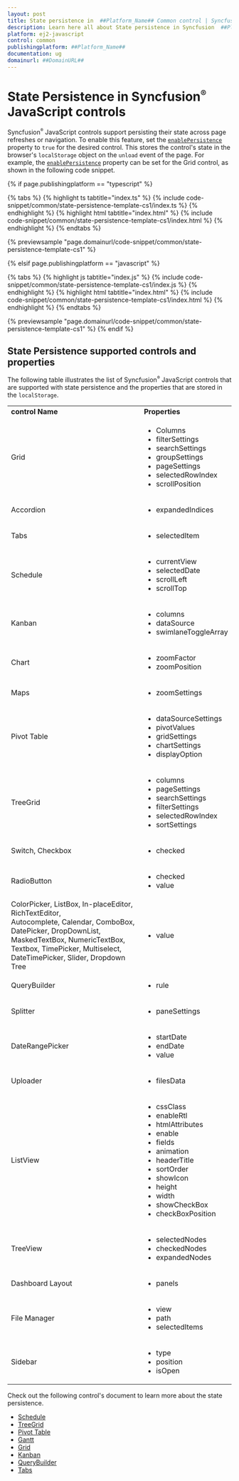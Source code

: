 ```yaml
---
layout: post
title: State persistence in  ##Platform_Name## Common control | Syncfusion
description: Learn here all about State persistence in Syncfusion  ##Platform_Name##  Common control of Syncfusion Essential JS 2 and more.
platform: ej2-javascript
control: common
publishingplatform: ##Platform_Name##
documentation: ug
domainurl: ##DomainURL##
---
```


# State Persistence in Syncfusion<sup style="font-size:70%">&reg;</sup> JavaScript controls

Syncfusion<sup style="font-size:70%">&reg;</sup> JavaScript controls support persisting their state across page refreshes or navigation. To enable this feature, set the [`enablePersistence`](https://ej2.syncfusion.com/documentation/api/base/component/#enablepersistence) property to `true` for the desired control. This stores the control's state in the browser's `localStorage` object on the `unload` event of the page. For example, the [`enablePersistence`](https://ej2.syncfusion.com/documentation/api/base/component/#enablepersistence) property can be set for the Grid control, as shown in the following code snippet.

{% if page.publishingplatform == "typescript" %}

 {% tabs %}
{% highlight ts tabtitle="index.ts" %}
{% include code-snippet/common/state-persistence-template-cs1/index.ts %}
{% endhighlight %}
{% highlight html tabtitle="index.html" %}
{% include code-snippet/common/state-persistence-template-cs1/index.html %}
{% endhighlight %}
{% endtabs %}
        
{% previewsample "page.domainurl/code-snippet/common/state-persistence-template-cs1" %}

{% elsif page.publishingplatform == "javascript" %}

{% tabs %}
{% highlight js tabtitle="index.js" %}
{% include code-snippet/common/state-persistence-template-cs1/index.js %}
{% endhighlight %}
{% highlight html tabtitle="index.html" %}
{% include code-snippet/common/state-persistence-template-cs1/index.html %}
{% endhighlight %}
{% endtabs %}

{% previewsample "page.domainurl/code-snippet/common/state-persistence-template-cs1" %}
{% endif %}

## State Persistence supported controls and properties

The following table illustrates the list of Syncfusion<sup style="font-size:70%">&reg;</sup> JavaScript controls that are supported with state persistence and the properties that are stored in the `localStorage`.

<!-- markdownlint-disable MD033 -->

<table>
<tr>
<td><b>control Name</b></td>
<td><b>Properties</b></td>
</tr>
<tr>
<td>Grid</td>
<td>
<ul>
<li>Columns</li>
<li>filterSettings</li>
<li>searchSettings</li>
<li>groupSettings</li>
<li>pageSettings</li>
<li>selectedRowIndex</li>
<li>scrollPosition</li>
</ul>
</td>
</tr>
<tr>
<td>Accordion</td>
<td>
<ul>
<li>expandedIndices</li>
</ul>
</td>
</tr>
<tr>
<td>Tabs</td>
<td>
<ul>
<li>selectedItem</li>
</ul>
</td>
</tr>
<tr>
<td>Schedule</td>
<td>
<ul>
<li>currentView</li>
<li>selectedDate</li>
<li>scrollLeft</li>
<li>scrollTop</li>
</ul>
</td>
</tr>
<tr>
<td>Kanban</td>
<td>
<ul>
<li>columns</li>
<li>dataSource</li>
<li>swimlaneToggleArray</li>
</ul>
</td>
</tr>
<tr>
<td>Chart</td>
<td>
<ul>
<li>zoomFactor</li>
<li>zoomPosition</li>
</ul>
</td>
</tr>
<tr>
<td>Maps</td>
<td>
<ul>
<li>zoomSettings</li>
</ul>
</td>
</tr>
<tr>
<td>Pivot Table</td>
<td>
<ul>
<li>dataSourceSettings</li>
<li>pivotValues</li>
<li>gridSettings</li>
<li>chartSettings</li>
<li>displayOption</li>
</ul>
</td>
</tr>
<tr>
<td>TreeGrid</td>
<td>
<ul>
<li>columns</li>
<li>pageSettings</li>
<li>searchSettings</li>
<li>filterSettings</li>
<li>selectedRowIndex</li>
<li>sortSettings</li>
</ul>
</td>
</tr>
<tr>
<td>Switch, Checkbox</td>
<td>
<ul>
<li>checked</li>
</ul>
</td>
</tr>
<tr>
<td>RadioButton</td>
<td>
<ul>
<li>checked</li>
<li>value</li>
</ul>
</td>
</tr>
<tr>
<td>ColorPicker, ListBox, In-placeEditor, RichTextEditor, <br>
Autocomplete, Calendar, ComboBox, DatePicker, DropDownList, <br>
MaskedTextBox, NumericTextBox, Textbox, TimePicker, Multiselect, <br> 
DateTimePicker, Slider, Dropdown Tree</td>
<td>
<ul>
<li>value</li>
</ul>
</td>
</tr>
<tr>
<td>QueryBuilder</td>
<td>
<ul>
<li>rule</li>
</ul>
</td>
</tr>
<tr>
<td>Splitter</td>
<td>
<ul>
<li>paneSettings</li>
</ul>
</td>
</tr>
<tr>
<td>DateRangePicker</td>
<td>
<ul>
<li>startDate</li>
<li>endDate</li>
<li>value</li>
</ul>
</td>
</tr>
<tr>
<td>Uploader</td>
<td>
<ul>
<li>filesData</li>
</ul>
</td>
</tr>
<tr>
<td>ListView</td>
<td>
<ul>
<li>cssClass</li>
<li>enableRtl</li>
<li>htmlAttributes</li>
<li>enable</li>
<li>fields</li>
<li>animation</li>
<li>headerTitle</li>
<li>sortOrder</li>
<li>showIcon</li>
<li>height</li>
<li>width</li>
<li>showCheckBox</li>
<li>checkBoxPosition</li>
</ul>
</td>
</tr>
<tr>
<td>TreeView</td>
<td>
<ul>
<li>selectedNodes</li>
<li>checkedNodes</li>
<li>expandedNodes</li>
</ul>
</td>
</tr>
<tr>
<td>Dashboard Layout</td>
<td>
<ul>
<li>panels</li>
</ul>
</td>
</tr>
<tr>
<td>File Manager</td>
<td>
<ul>
<li>view</li>
<li>path</li>
<li>selectedItems</li>
</ul>
</td>
</tr>
<tr>
<td>Sidebar</td>
<td>
<ul>
<li>type</li>
<li>position</li>
<li>isOpen</li>
</ul>
</td>
</tr>
</table>

<!-- markdownlint-enable MD033 -->

Check out the following control's document to learn more about the state persistence.

* [Schedule](https://ej2.syncfusion.com/documentation/schedule/state-persistence/)
* [TreeGrid](https://ej2.syncfusion.com/documentation/treegrid/state-persistence/state-persistence/)
* [Pivot Table](https://ej2.syncfusion.com/documentation/pivotview/state-persistence/)
* [Gantt](https://ej2.syncfusion.com/documentation/gantt/state-persistence/)
* [Grid](https://ej2.syncfusion.com/documentation/grid/state-persistence/state-persistence)
* [Kanban](https://ej2.syncfusion.com/documentation/kanban/persistence/)
* [QueryBuilder](https://ej2.syncfusion.com/documentation/query-builder/how-to/state-persistence/)
* [Tabs](https://ej2.syncfusion.com/documentation/tab/how-to/set-state-persistence-of-the-tab-component/)
